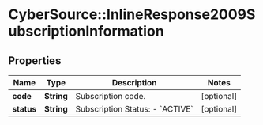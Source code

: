 # CyberSource::InlineResponse2009SubscriptionInformation

## Properties
Name | Type | Description | Notes
------------ | ------------- | ------------- | -------------
**code** | **String** | Subscription code.  | [optional] 
**status** | **String** | Subscription Status: - &#x60;ACTIVE&#x60;  | [optional] 


